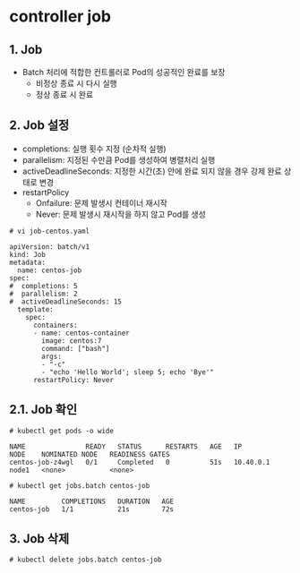 # controller job

## 1. Job
- Batch 처리에 적합한 컨트롤러로 Pod의 성공적인 완료를 보장
  - 비정상 종료 시 다시 실행
  - 정상 종료 시 완료

## 2. Job 설정
- completions: 실행 횟수 지정 (순차적 실행)
- parallelism: 지정된 수만큼 Pod를 생성하여 병렬처리 실행
- activeDeadlineSeconds: 지정한 시간(초) 안에 완료 되지 않을 경우 강제 완료 상태로 변경
- restartPolicy
  - Onfailure: 문제 발생시 컨테이너 재시작
  - Never: 문제 발생시 재시작을 하지 않고 Pod를 생성

```text
# vi job-centos.yaml

apiVersion: batch/v1
kind: Job
metadata:
  name: centos-job
spec:
#  completions: 5
#  parallelism: 2
#  activeDeadlineSeconds: 15
  template:
    spec:
      containers:
      - name: centos-container
        image: centos:7
        command: ["bash"]
        args:
        - "-c"
        - "echo 'Hello World'; sleep 5; echo 'Bye'"
      restartPolicy: Never
```


## 2.1. Job 확인
```text
# kubectl get pods -o wide

NAME               READY   STATUS      RESTARTS   AGE   IP          NODE    NOMINATED NODE   READINESS GATES
centos-job-z4wgl   0/1     Completed   0          51s   10.40.0.1   node1   <none>           <none>
```

```text
# kubectl get jobs.batch centos-job

NAME         COMPLETIONS   DURATION   AGE
centos-job   1/1           21s        72s
```

## 3. Job 삭제
```text
# kubectl delete jobs.batch centos-job
```